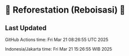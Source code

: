 
# 🌳 Reforestation (Reboisasi) 🌲

## Last Updated

GitHub Actions time: Fri Mar 21 08:26:55 UTC 2025

Indonesia/Jakarta time: Fri Mar 21 15:26:55 WIB 2025
